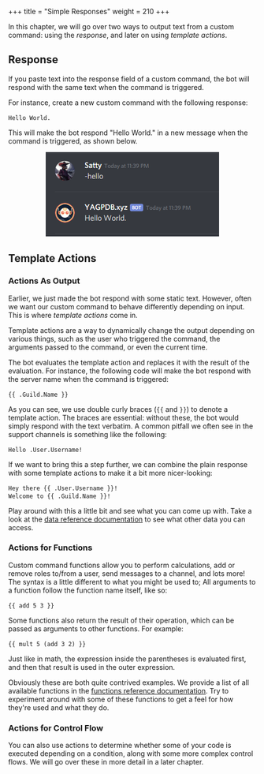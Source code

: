 +++
title = "Simple Responses"
weight = 210
+++

In this chapter, we will go over two ways to output text from a custom command: using the _response_, and later on using
_template actions_.

## Response

If you paste text into the response field of a custom command, the bot will respond with the same text when the command
is triggered.

For instance, create a new custom command with the following response:

```yag
Hello World.
```

This will make the bot respond "Hello World." in a new message when the command is triggered, as shown below.

<center>

![Hello World example ran in Discord.](hello_world.png)

</center>

## Template Actions

### Actions As Output

Earlier, we just made the bot respond with some static text. However, often we want our custom command to behave
differently depending on input. This is where _template actions_ come in.

Template actions are a way to dynamically change the output depending on various things, such as the user who triggered
the command, the arguments passed to the command, or even the current time.

The bot evaluates the template action and replaces it with the result of the evaluation. For instance, the following
code will make the bot respond with the server name when the command is triggered:

```yag
{{ .Guild.Name }}
```

As you can see, we use double curly braces (`{{` and `}}`) to denote a template action.
The braces are essential: without these, the bot would simply respond with the text verbatim. A common pitfall
we often see in the support channels is something like the following:

```yag
Hello .User.Username!
```

If we want to bring this a step further, we can combine the plain response with some template actions to make it a bit
more nicer-looking:

```yag
Hey there {{ .User.Username }}!
Welcome to {{ .Guild.Name }}!
```

Play around with this a little bit and see what you can come up with. Take a look at the
[data reference documentation](/docs/reference/templates/syntax-and-data) to see what other data you can access.

### Actions for Functions

Custom command functions allow you to perform calculations, add or remove roles to/from a user, send messages to a
channel, and lots more! The syntax is a little different to what you might be used to; All arguments to a function
follow the function name itself, like so:

```yag
{{ add 5 3 }}
```

Some functions also return the result of their operation, which can be passed as arguments to other functions.
For example:

```yag
{{ mult 5 (add 3 2) }}
```

Just like in math, the expression inside the parentheses is evaluated first, and then that result is used in the outer
expression.

Obviously these are both quite contrived examples. We provide a list of all available functions in the
[functions reference documentation](/docs/reference/templates/functions). Try to experiment around with some of these
functions to get a feel for how they're used and what they do.

### Actions for Control Flow

You can also use actions to determine whether some of your code is executed depending on a condition, along with some
more complex control flows. We will go over these in more detail in a later chapter.
